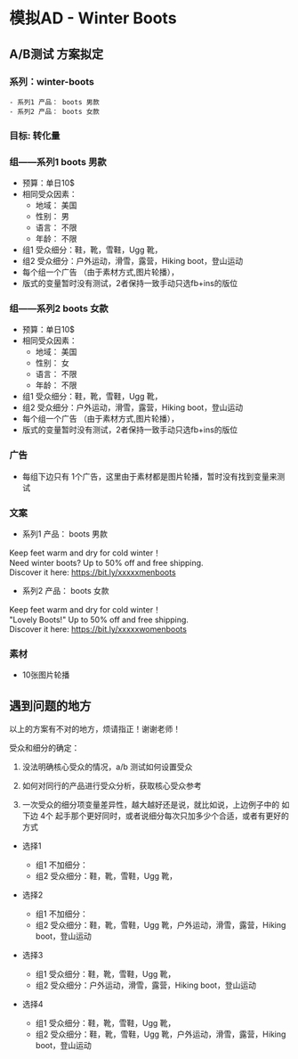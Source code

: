 # 模拟AD - Winter Boots

## A/B测试 方案拟定

### 系列：winter-boots
	- 系列1 产品： boots 男款
	- 系列2 产品： boots 女款

### 目标: 转化量

### 组——系列1 boots 男款
- 预算：单日10$
- 相同受众因素：
	- 地域： 美国
	- 性别： 男
	- 语言： 不限
	- 年龄： 不限
- 组1 受众细分：鞋，靴，雪鞋，Ugg 靴，
- 组2 受众细分：户外运动，滑雪，露营，Hiking boot，登山运动
- 每个组一个广告 （由于素材方式,图片轮播），
- 版式的变量暂时没有测试，2者保持一致手动只选fb+ins的版位

### 组——系列2 boots 女款
- 预算：单日10$
- 相同受众因素：
	- 地域： 美国
	- 性别： 女
	- 语言： 不限
	- 年龄： 不限
- 组1 受众细分：鞋，靴，雪鞋，Ugg 靴，
- 组2 受众细分：户外运动，滑雪，露营，Hiking boot，登山运动
- 每个组一个广告 （由于素材方式,图片轮播），
- 版式的变量暂时没有测试，2者保持一致手动只选fb+ins的版位

### 广告
- 每组下边只有 1个广告，这里由于素材都是图片轮播，暂时没有找到变量来测试

### 文案
- 系列1 产品： boots 男款

Keep feet warm and dry for cold winter！<br>
Need winter boots? Up to 50% off and free shipping.<br>
Discover it here: https://bit.ly/xxxxxmenboots

- 系列2 产品： boots 女款

Keep feet warm and dry for cold winter！<br>
"Lovely Boots!" Up to 50% off and free shipping.<br>
Discover it here: https://bit.ly/xxxxxwomenboots 

### 素材
- 10张图片轮播


## 遇到问题的地方

以上的方案有不对的地方，烦请指正！谢谢老师！

受众和细分的确定： 

1. 没法明确核心受众的情况，a/b 测试如何设置受众

2. 如何对同行的产品进行受众分析，获取核心受众参考

3. 一次受众的细分项变量差异性，越大越好还是说，就比如说，上边例子中的
如 下边 4个 起手那个更好同时，或者说细分每次只加多少个合适，或者有更好的方式

* 选择1
	- 组1 不加细分：
	- 组2 受众细分：鞋，靴，雪鞋，Ugg 靴，

* 选择2
	- 组1 不加细分：
	- 组2 受众细分：鞋，靴，雪鞋，Ugg 靴，户外运动，滑雪，露营，Hiking boot，登山运动

* 选择3
	- 组1 受众细分：鞋，靴，雪鞋，Ugg 靴，
	- 组2 受众细分：户外运动，滑雪，露营，Hiking boot，登山运动

* 选择4
	- 组1 受众细分：鞋，靴，雪鞋，Ugg 靴，
	- 组2 受众细分：鞋，靴，雪鞋，Ugg 靴，户外运动，滑雪，露营，Hiking boot，登山运动
